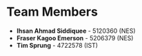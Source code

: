 # Team Members

- **Ihsan Ahmad Siddiquee** - 5120360 (NES)
- **Fraser Kagoo Emerson** - 5206379 (NES)
- **Tim Sprung** - 4722578 (IST)
